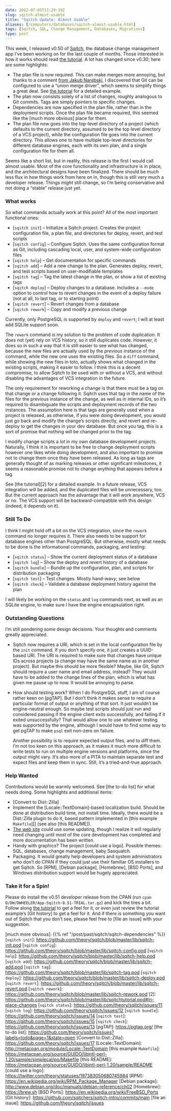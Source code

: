 ```yaml
--- 
date: 2012-07-05T11:29:19Z
slug: sqitch-almost-usable
title: "Sqitch Update: Almost Usable"
aliases: [/computers/databases/sqitch-almost-usable.html]
tags: [Sqitch, SQL, Change Management, Databases, Migrations]
type: post
---
```


This week, I released v0.50 of [Sqitch], the database change management app I’ve
been working on for the last couple of months. Those interested in how it works
should read [the tutorial]. A lot has changed since v0.30; here are some
highlights:

-   The plan file is now required. This can make merges more annoying, but
    thanks to a comment [from Jakub Narębski], I discovered that Git can be
    configured to use a “union merge driver”, which seems to simplify things a
    great deal. See [the tutorial][1] for a detailed example.
-   The plan now consists solely of a list of changes, roughly analogous to Git
    commits. Tags are simply pointers to specific changes.
-   Dependencies are now specified in the plan file, rather than in the
    deployment scripts. Once the plan file became required, this seemed like the
    [much more obvious] place for them.
-   The plan file now goes into the top-level directory of a project (which
    defaults to the current directory, assumed to be the top level directory of
    a VCS project), while the configuration file goes into the current
    directory. This allows one to have multiple top-level directories for
    different database engines, each with its own plan, and a single
    configuration file for them all.

Seems like a short list, but in reality, this release is the first I would call
almost usable. Most of the core functionality and infrastructure is in place,
and the architectural designs have been finalized. There should be much less
flux in how things work from here on in, though this is still very much a
developer release. Things *might* still change, so I’m being conservative and
not doing a “stable” release just yet.

### What works

So what commands actually work at this point? All of the most important
functional ones:

-   [`sqitch init`] – Initialize a Sqitch project. Creates the project
    configuration file, a plan file, and directories for deploy, revert, and
    test scripts
-   [`sqitch config`] – Configure Sqitch. Uses the same configuration format as
    Git, including cascading local, user, and system-wide configuration files
-   [`sqitch help`] – Get documentation for specific commands
-   [`sqitch add`] – Add a new change to the plan. Generates deploy, revert, and
    test scripts based on user-modifiable templates
-   [`sqitch tag`] – Tag the latest change in the plan, or show a list of
    existing tags
-   [`sqitch deploy`] – Deploy changes to a database. Includes a `--mode` option
    to control how to revert changes in the event of a deploy failure (not at
    all, to last tag, or to starting point)
-   [`sqitch revert`] – Revert changes from a database
-   [`sqitch rework`] – Copy and modify a previous change

Currently, only PostgreSQL is supported by `deploy` and `revert`; I will at
least add SQLite support soon.

The `rework` command is my solution to the problem of code duplication. It does
not (yet) rely on VCS history, so it still duplicates code. However, it does so
in such a way that it is still easier to see what has changed, because the new
files are actually used by the *previous* instance of the command, while the new
one uses the existing files. So a `diff` command, while showing the new files in
toto, actually shows what changed in the existing scripts, making it easier to
follow. I think this is a decent compromise, to allow Sqitch to be used with or
without a VCS, and without disabling the advantages of VCS integration in the
future.

The only requirement for reworking a change is that there must be a tag on that
change or a change following it. Sqitch uses that tag in the name of the files
for the previous instance of the change, as well as in internal IDs, so it’s
required to disambiguate the scripts and deployment records of the two
instances. The assumption here is that tags are generally used when a project is
released, as otherwise, if you were doing development, you would just go back
and modify the change’s scripts directly, and revert and re-deploy to get the
changes in your dev database. But once you tag, this is a sort of promise that
nothing will be changed prior to the tag.

I modify change scripts a *lot* in my own database development projects.
Naturally, I think it is important to be free to change deployment scripts
however one likes while doing development, and also important to promise not to
change them once they have been released. As long as tags are generally thought
of as marking releases or other significant milestones, it seems a reasonable
promise not to change anything that appears before a tag.

See [the tutorial][2] for a detailed example. In a future release, VCS
integration will be added, and the duplicated files will be unnecessary, too.
But the current approach has the advantage that it will work anywhere, VCS or
no. The VCS support will be backward-compatible with this design (indeed, it
depends on it).

### Still To Do

I think I might hold off a bit on the VCS integration, since the `rework`
command no longer requires it. There also needs to be support for database
engines other than PostgreSQL. But otherwise, mostly what needs to be done is
the informational commands, packaging, and testing:

-   [`sqitch status`] – Show the current deployment status of a database
-   [`sqitch log`] – Show the deploy and revert history of a database
-   [`sqitch bundle`] – Bundle up the configuration, plan, and scripts for
    distribution packaging
-   [`sqitch test`] – Test changes. Mostly hand-wavy; see below
-   [`sqitch check`] – Validate a database deployment history against the plan

I will likely be working on the `status` and `log` commands next, as well as an
SQLite engine, to make sure I have the engine encapsulation right.

### Outstanding Questions

I’m still pondering some design decisions. Your thoughts and comments greatly
appreciated.

-   Sqitch now requires a URI, which is set in the local configuration file by
    the `init` command. If you don’t specify one, it just creates a UUID-based
    URI. The URI is required to make sure that changes have unique IDs across
    projects (a change may have the same name as in another project). But maybe
    this should be more flexible? Maybe, like Git, Sqitch should require a user
    name and email address, instead? They would have to be added to the change
    lines of the plan, which is what has given me pause up to now. It would be
    annoying to parse.

-   How should testing work? When I do PostgreSQL stuff, I am of course rather
    keen on [pgTAP]. But I don’t think it makes sense to require a particular
    format of output or anything of that sort. It just wouldn’t be
    engine-neutral enough. So maybe test scripts should just run and considered
    passing if the engine client exits successfully, and failing if it exited
    unsuccessfully? That would allow one to use whatever testing was supported
    by the engine, although I would have to find some way to get pgTAP to make
    `psql` exit non-zero on failure.

    Another possibility is to require expected output files, and to diff them.
    I’m not too keen on this approach, as it makes it much more difficult to
    write tests to run on multiple engine versions and platforms, since the
    output might vary. It’s also more of a PITA to maintain separate test and
    expect files and keep them in sync. Still, it’s a tried-and-true approach.

### Help Wanted

Contributions would be warmly welcomed. See [the to-do list] for what needs
doing. Some highlights and additional items:

-   [Convert to Dist::Zilla]
-   Implement the [Locale::TextDomain]-based localization build. Should be done
    at distribution build time, not install time. Ideally, there would be a
    Dist::Zilla plugin to do it, based pattern implemented in [this example
    `Makefile`][] (see also [this README]).
-   [The web site][Sqitch] could use some updating, though I realize it will
    regularly need changing until most of the core development has completed and
    more documentation has been written.
-   Handy with graphics? The project [could use a logo]. Possible themes: SQL,
    databases, change management, baby Sasquatch.
-   Packaging. It would greatly help developers and system administrators who
    don’t do CPAN if they could just use their familiar OS installers to get
    Sqitch. So [RPM], [Debian package], [Homebrew], [BSD Ports], and Windows
    distribution support would be hugely appreciated.

### Take it for a Spin!

Please do install the v0.51 developer release from the CPAN (run
`cpan D/DW/DWHEELER/App-Sqitch-0.51-TRIAL.tar.gz`) and kick the tires a bit.
Follow along [the tutorial] to get a feel for it, or even just review the
tutorial example’s [Git history] to get a feel for it. And if there is something
you want out of Sqitch that you don’t see, please feel free to [file an issue]
with your suggestion.

  [Sqitch]: https://sqitch.org/
  [the tutorial]: https://github.com/theory/sqitch/blob/master/lib/sqitchtutorial.pod
  [from Jakub Narębski]: https://past.justatheory.com/computers/databases/sqitch-dependencies.html#tb
  [1]: https://github.com/theory/sqitch/blob/master/lib/sqitchtutorial.pod#emergency
  [much more obvious]: {{% ref "/post/past/sqitch/sqitch-dependencies" %}}
  [`sqitch init`]: https://github.com/theory/sqitch/blob/master/lib/sqitch-init.pod
  [`sqitch config`]: https://github.com/theory/sqitch/blob/master/lib/sqitch-config.pod
  [`sqitch help`]: https://github.com/theory/sqitch/blob/master/lib/sqitch-help.pod
  [`sqitch add`]: https://github.com/theory/sqitch/blob/master/lib/sqitch-add.pod
  [`sqitch tag`]: https://github.com/theory/sqitch/blob/master/lib/sqitch-tag.pod
  [`sqitch deploy`]: https://github.com/theory/sqitch/blob/master/lib/sqitch-deploy.pod
  [`sqitch revert`]: https://github.com/theory/sqitch/blob/master/lib/sqitch-revert.pod
  [`sqitch rework`]: https://github.com/theory/sqitch/blob/master/lib/sqitch-rework.pod
  [2]: https://github.com/theory/sqitch/blob/master/lib/sqitchtutorial.pod#in-place-changes
  [`sqitch status`]: https://github.com/theory/sqitch/issues/11
  [`sqitch log`]: https://github.com/theory/sqitch/issues/12
  [`sqitch bundle`]: https://github.com/theory/sqitch/issues/14
  [`sqitch test`]: https://github.com/theory/sqitch/issues/15
  [`sqitch check`]: https://github.com/theory/sqitch/issues/13
  [pgTAP]: https://pgtap.org/
  [the to-do list]: https://github.com/theory/sqitch/issues?labels=todo&page=1&state=open
  [Convert to Dist::Zilla]: https://github.com/theory/sqitch/issues/17
  [Locale::TextDomain]: http://metacpan.org/module/Locale::TextDomain
  [this example `Makefile`]: https://metacpan.org/source/GUIDO/libintl-perl-1.20/sample/simplecal/po/Makefile
  [this README]: https://metacpan.org/source/GUIDO/libintl-perl-1.20/sample/README
  [could use a logo]: https://twitter.com/theory/statuses/197383050680745984
  [RPM]: https://en.wikipedia.org/wiki/RPM_Package_Manager
  [Debian package]: http://www.debian.org/doc/manuals/debian-reference/ch02
  [Homebrew]: https://brew.sh
  [BSD Ports]: https://en.wikipedia.org/wiki/FreeBSD_Ports
  [Git history]: https://github.com/sqitchers/sqitch-intro/commits/main
  [file an issue]: https://github.com/theory/sqitch/issues
